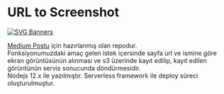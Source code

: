 # URL to Screenshot
[![SVG Banners](https://svg-banners.vercel.app/api?type=glitch&text1=MEDIUM&width=800&height=400)](https://github.com/basyusuf/serverless-node-url-to-screenshot)

  [Medium Postu](https://basyusuf.medium.com/aws-%C3%BCzerinde-serverless-ile-puppeteer-kullan%C4%B1m%C4%B1-897356f6793f) için hazırlanmış olan repodur.  
Fonksiyonumuzdaki amaç gelen istek içersinde sayfa url ve ismine göre ekran görüntüsünün alınması ve s3 üzerinde kayıt edilip, kayıt edilen görüntünün servis sonucunda döndürmesidir.  
Nodejs 12.x ile yazılmıştır. Serverless framework ile deploy süreci oluşturulmuştur.
